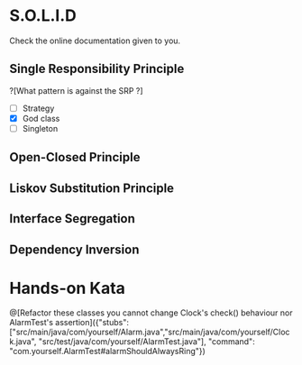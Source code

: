 # S.O.L.I.D

Check the online documentation given to you.

## Single Responsibility Principle

?[What pattern is against the SRP ?]
-[ ] Strategy
-[x] God class
-[ ] Singleton

## Open-Closed Principle

## Liskov Substitution Principle

## Interface Segregation

## Dependency Inversion


# Hands-on Kata

@[Refactor these classes you cannot change Clock's check() behaviour nor AlarmTest's assertion]({"stubs": ["src/main/java/com/yourself/Alarm.java","src/main/java/com/yourself/Clock.java", "src/test/java/com/yourself/AlarmTest.java"], "command": "com.yourself.AlarmTest#alarmShouldAlwaysRing"})